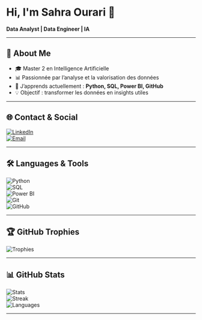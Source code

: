 # Hi, I'm Sahra Ourari 🌸  
**Data Analyst | Data Engineer | IA**

---

## 📄 About Me
- 🎓 Master 2 en Intelligence Artificielle  
- 📊 Passionnée par l’analyse et la valorisation des données  
- 🌱 J’apprends actuellement : **Python, SQL, Power BI, GitHub**  
- 💡 Objectif : transformer les données en insights utiles  

---

## 🌐 Contact & Social
[![LinkedIn](https://img.shields.io/badge/LinkedIn-blue?style=for-the-badge&logo=linkedin)](https://www.linkedin.com/in/sahra-ourari-3b628a303/)  
[![Email](https://img.shields.io/badge/Email-D14836?style=for-the-badge&logo=gmail&logoColor=white)](mailto:ourari@estin.dz)

---

## 🛠️ Languages & Tools
![Python](https://img.shields.io/badge/Python-3776AB?style=for-the-badge&logo=python&logoColor=white)  
![SQL](https://img.shields.io/badge/SQL-4479A1?style=for-the-badge&logo=mysql&logoColor=white)  
![Power BI](https://img.shields.io/badge/PowerBI-F2C811?style=for-the-badge&logo=powerbi&logoColor=black)  
![Git](https://img.shields.io/badge/Git-F05032?style=for-the-badge&logo=git&logoColor=white)  
![GitHub](https://img.shields.io/badge/GitHub-181717?style=for-the-badge&logo=github&logoColor=white)

---

## 🏆 GitHub Trophies
![Trophies](https://github-profile-trophy.vercel.app/?username=saku-bloom&theme=radical&margin-w=15&margin-h=15)

---

## 📊 GitHub Stats
![Stats](https://github-readme-stats.vercel.app/api?username=saku-bloom&show_icons=true&theme=radical)  
![Streak](https://github-readme-streak-stats.herokuapp.com/?user=saku-bloom&theme=radical)  
![Languages](https://github-readme-stats.vercel.app/api/top-langs/?username=saku-bloom&layout=compact&theme=radical)

---
